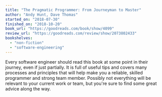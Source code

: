 ```yaml
---
title: "The Pragmatic Programmer: From Journeyman to Master"
author: "Andy Hunt, Dave Thomas"
started_on: "2018-07-30"
finished_on: "2018-10-20"
book_url: "https://goodreads.com/book/show/4099"
review_url: "https://goodreads.com/review/show/2073802433"
bookshelves:
  - "non-fiction"
  - "software-engineering"
---
```


Every software engineer should read this book at some point in their journey, even if just
partially. It is full of useful tips and covers many processes and principles that will help make
you a reliable, skilled programmer and strong team member. Possibly not everything will be relevant
to your current work or team, but you're sure to find some great advice along the way.
